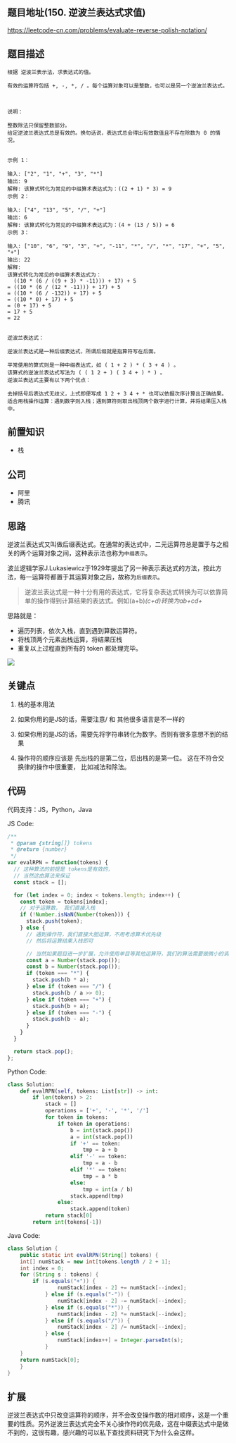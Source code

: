 

## 题目地址(150. 逆波兰表达式求值)
https://leetcode-cn.com/problems/evaluate-reverse-polish-notation/

## 题目描述

```
根据 逆波兰表示法，求表达式的值。

有效的运算符包括 +, -, *, / 。每个运算对象可以是整数，也可以是另一个逆波兰表达式。

 

说明：

整数除法只保留整数部分。
给定逆波兰表达式总是有效的。换句话说，表达式总会得出有效数值且不存在除数为 0 的情况。
 

示例 1：

输入: ["2", "1", "+", "3", "*"]
输出: 9
解释: 该算式转化为常见的中缀算术表达式为：((2 + 1) * 3) = 9
示例 2：

输入: ["4", "13", "5", "/", "+"]
输出: 6
解释: 该算式转化为常见的中缀算术表达式为：(4 + (13 / 5)) = 6
示例 3：

输入: ["10", "6", "9", "3", "+", "-11", "*", "/", "*", "17", "+", "5", "+"]
输出: 22
解释: 
该算式转化为常见的中缀算术表达式为：
  ((10 * (6 / ((9 + 3) * -11))) + 17) + 5
= ((10 * (6 / (12 * -11))) + 17) + 5
= ((10 * (6 / -132)) + 17) + 5
= ((10 * 0) + 17) + 5
= (0 + 17) + 5
= 17 + 5
= 22
 

逆波兰表达式：

逆波兰表达式是一种后缀表达式，所谓后缀就是指算符写在后面。

平常使用的算式则是一种中缀表达式，如 ( 1 + 2 ) * ( 3 + 4 ) 。
该算式的逆波兰表达式写法为 ( ( 1 2 + ) ( 3 4 + ) * ) 。
逆波兰表达式主要有以下两个优点：

去掉括号后表达式无歧义，上式即便写成 1 2 + 3 4 + * 也可以依据次序计算出正确结果。
适合用栈操作运算：遇到数字则入栈；遇到算符则取出栈顶两个数字进行计算，并将结果压入栈中。

```

## 前置知识

- 栈

## 公司

- 阿里
- 腾讯

## 思路
逆波兰表达式又叫做后缀表达式。在通常的表达式中，二元运算符总是置于与之相关的两个运算对象之间，这种表示法也称为`中缀表示`。

波兰逻辑学家J.Lukasiewicz于1929年提出了另一种表示表达式的方法，按此方法，每一运算符都置于其运算对象之后，故称为`后缀表示`。

> 逆波兰表达式是一种十分有用的表达式，它将复杂表达式转换为可以依靠简单的操作得到计算结果的表达式。例如(a+b)*(c+d)转换为ab+cd+*

思路就是：

- 遍历列表，依次入栈，直到遇到算数运算符。
- 将栈顶两个元素出栈运算，将结果压栈
- 重复以上过程直到所有的 token 都处理完毕。

![](https://tva1.sinaimg.cn/large/0081Kckwly1gkeeips7ogj30a40gv3z7.jpg)

## 关键点

1. 栈的基本用法

2. 如果你用的是JS的话，需要注意/ 和 其他很多语言是不一样的

3. 如果你用的是JS的话，需要先将字符串转化为数字。否则有很多意想不到的结果

4. 操作符的顺序应该是 先出栈的是第二位，后出栈的是第一位。 这在不符合交换律的操作中很重要， 比如减法和除法。

## 代码

代码支持：JS，Python，Java

JS Code:

```js
/**
 * @param {string[]} tokens
 * @return {number}
 */
var evalRPN = function(tokens) {
  // 这种算法的前提是 tokens是有效的，
  // 当然这由算法来保证
  const stack = [];

  for (let index = 0; index < tokens.length; index++) {
    const token = tokens[index];
    // 对于运算数， 我们直接入栈
    if (!Number.isNaN(Number(token))) {
      stack.push(token);
    } else {
      // 遇到操作符，我们直接大胆运算，不用考虑算术优先级
      // 然后将运算结果入栈即可

      // 当然如果题目进一步扩展，允许使用单目等其他运算符，我们的算法需要做微小的调整
      const a = Number(stack.pop());
      const b = Number(stack.pop());
      if (token === "*") {
        stack.push(b * a);
      } else if (token === "/") {
        stack.push(b / a >> 0);
      } else if (token === "+") {
        stack.push(b + a);
      } else if (token === "-") {
        stack.push(b - a);
      }
    }
  }

  return stack.pop();
};

```


Python Code:

```python
class Solution:
    def evalRPN(self, tokens: List[str]) -> int:
        if len(tokens) > 2:
            stack = []
            operations = ['+', '-', '*', '/']
            for token in tokens:
                if token in operations:
                    b = int(stack.pop())
                    a = int(stack.pop())
                    if '+' == token:
                        tmp = a + b
                    elif '-' == token:
                        tmp = a - b
                    elif '*' == token:
                        tmp = a * b
                    else:
                        tmp = int(a / b)
                    stack.append(tmp)
                else:
                    stack.append(token)
            return stack[0]
        return int(tokens[-1])
```


Java Code:

```java
class Solution {
    public static int evalRPN(String[] tokens) {
	int[] numStack = new int[tokens.length / 2 + 1];
	int index = 0;
	for (String s : tokens) {
	    if (s.equals("+")) {
                numStack[index - 2] += numStack[--index];
            } else if (s.equals("-")) {
                numStack[index - 2] -= numStack[--index];
            } else if (s.equals("*")) {
                numStack[index - 2] *= numStack[--index];
            } else if (s.equals("/")) {
                numStack[index - 2] /= numStack[--index];
            } else {
                numStack[index++] = Integer.parseInt(s);
            }
	}
	return numStack[0];
    }
}
```


## 扩展

逆波兰表达式中只改变运算符的顺序，并不会改变操作数的相对顺序，这是一个重要的性质。另外逆波兰表达式完全不关心操作符的优先级，这在中缀表达式中是做不到的，这很有趣，感兴趣的可以私下查找资料研究下为什么会这样。



